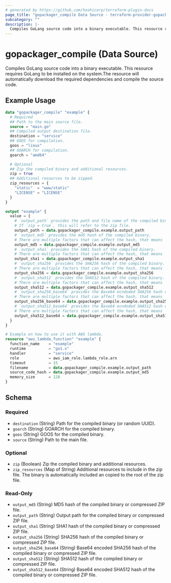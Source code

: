 ```yaml
---
# generated by https://github.com/hashicorp/terraform-plugin-docs
page_title: "gopackager_compile Data Source - terraform-provider-gopackager"
subcategory: ""
description: |-
  Compiles GoLang source code into a binary executable. This resource requires GoLang to be installed on the system.The resource will automatically download the required dependencies and compile the source code.
---
```


# gopackager_compile (Data Source)

Compiles GoLang source code into a binary executable. This resource requires GoLang to be installed on the system.The resource will automatically download the required dependencies and compile the source code.

## Example Usage

```terraform
data "gopackager_compile" "example" {
  # Required
  ## Path to the main source file.
  source = "main.go"
  ## Compiled output destination file.
  destination = "service"
  ## GOOS for compilation.
  goos = "linux"
  ## GOARCH for compilation.
  goarch = "amd64"

  # Optional
  ## Zip the compiled binary and additional resources.
  zip = true
  ## Additional resources to be zipped.
  zip_resources = {
    "static"  = "www/static"
    "LICENSE" = "LICENSE"
  }
}

output "example" {
  value = {
    # `output_path` provides the path and file name of the compiled binary.
    # If `zip = true`, this will refer to the zip file.
    output_path = data.gopackager_compile.example.output_path
    # `output_md5` provides the md5 hash of the compiled binary.
    # There are multiple factors that can affect the hash, that means
    output_md5 = data.gopackager_compile.example.output_md5
    # `output_sha1` provides the SHA1 hash of the compiled binary.
    # There are multiple factors that can affect the hash, that means
    output_sha1 = data.gopackager_compile.example.output_sha1
    # `output_sha256` provides the SHA256 hash of the compiled binary.
    # There are multiple factors that can affect the hash, that means
    output_sha256 = data.gopackager_compile.example.output_sha256
    # `output_sha512` provides the SHA512 hash of the compiled binary.
    # There are multiple factors that can affect the hash, that means
    output_sha512 = data.gopackager_compile.example.output_sha512
    # `output_sha256_base64` provides the Base64 ecndoded SHA256 hash of the compiled binary.
    # There are multiple factors that can affect the hash, that means
    output_sha256_base64 = data.gopackager_compile.example.output_sha256_base64
    # `output_sha512_base64` provides the Base64 ecndoded SHA512 hash of the compiled binary.
    # There are multiple factors that can affect the hash, that means
    output_sha512_base64 = data.gopackager_compile.example.output_sha512_base64
  }
}

# Example on how to use it with AWS lambda.
resource "aws_lambda_function" "example" {
  function_name    = "example"
  runtime          = "go1.x"
  handler          = "service"
  role             = aws_iam_role.lambda_role.arn
  timeout          = 15
  filename         = data.gopackager_compile.example.output_path
  source_code_hash = data.gopackager_compile.example.output_md5
  memory_size      = 128
}
```

<!-- schema generated by tfplugindocs -->
## Schema

### Required

- `destination` (String) Path for the compiled binary (or random UUID).
- `goarch` (String) GOARCH for the compiled binary.
- `goos` (String) GOOS for the compiled binary.
- `source` (String) Path to the main file.

### Optional

- `zip` (Boolean) Zip the compiled binary and additional resources.
- `zip_resources` (Map of String) Additional resources to include in the zip file. The binary is automatically included an copied to the root of the zip file.

### Read-Only

- `output_md5` (String) MD5 hash of the compiled binary or compressed ZIP file.
- `output_path` (String) Output path for the compiled binary or compressed ZIP file.
- `output_sha1` (String) SHA1 hash of the compiled binary or compressed ZIP file.
- `output_sha256` (String) SHA256 hash of the compiled binary or compressed ZIP file.
- `output_sha256_base64` (String) Base64 encoded SHA256 hash of the compiled binary or compressed ZIP file.
- `output_sha512` (String) SHA512 hash of the compiled binary or compressed ZIP file.
- `output_sha512_base64` (String) Base64 encoded SHA512 hash of the compiled binary or compressed ZIP file.
